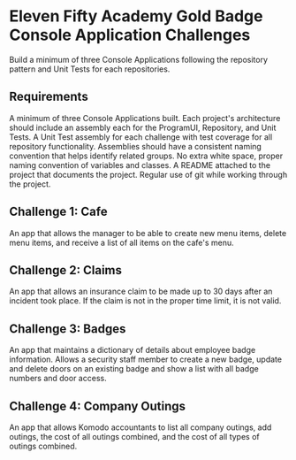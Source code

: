 # Eleven Fifty Academy Gold Badge Console Application Challenges

Build a minimum of three Console Applications following the repository pattern and Unit Tests for each repositories.

## Requirements

A minimum of three Console Applications built.
Each project's architecture should include an assembly each for the ProgramUI, Repository, and Unit Tests.
A Unit Test assembly for each challenge with test coverage for all repository functionality.
Assemblies should have a consistent naming convention that helps identify related groups.
No extra white space, proper naming convention of variables and classes.
A README attached to the project that documents the project.
Regular use of git while working through the project.

## Challenge 1: Cafe

An app that allows the manager to be able to create new menu items, delete menu items, and receive a list of all items on the cafe's menu.

## Challenge 2: Claims

An app that allows an insurance claim to be made up to 30 days after an incident took place. If the claim is not in the proper time limit, it is not valid.

## Challenge 3: Badges

An app that maintains a dictionary of details about employee badge information. Allows a security staff member to create a new badge, update and delete doors on an existing badge and show a list with all badge numbers and door access.

## Challenge 4: Company Outings

An app that allows Komodo accountants to list all company outings, add outings, the cost of all outings combined, and the cost of all types of outings combined.